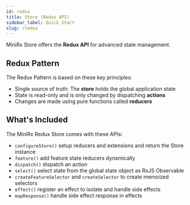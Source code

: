 ```yaml
---
id: redux
title: Store (Redux API)
sidebar_label: Quick Start
slug: /redux
---
```


MiniRx Store offers the **Redux API** for advanced state management.

## Redux Pattern
The Redux Pattern is based on these key principles:

-   Single source of truth: The **store** holds the global application state
-   State is read-only and is only changed by dispatching **actions**
-   Changes are made using pure functions called **reducers**

## What's Included
The MiniRx Redux Store comes with these APIs:
- `configureStore()` setup reducers and extensions and return the Store instance
- `feature()` add feature state reducers dynamically
- `dispatch()` dispatch an action
- `select()` select state from the global state object as RxJS Observable
- `createFeatureSelector` and `createSelector` to create memoized selectors
- `effect()` register an effect to isolate and handle side effects
- `mapResponse()` handle side effect response in effects
